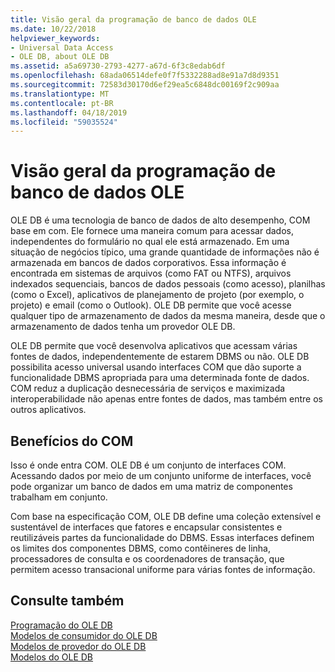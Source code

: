 ```yaml
---
title: Visão geral da programação de banco de dados OLE
ms.date: 10/22/2018
helpviewer_keywords:
- Universal Data Access
- OLE DB, about OLE DB
ms.assetid: a5a69730-2793-4277-a67d-6f3c8edab6df
ms.openlocfilehash: 68ada06514defe0f7f5332288ad8e91a7d8d9351
ms.sourcegitcommit: 72583d30170d6ef29ea5c6848dc00169f2c909aa
ms.translationtype: MT
ms.contentlocale: pt-BR
ms.lasthandoff: 04/18/2019
ms.locfileid: "59035524"
---
```

# <a name="ole-db-programming-overview"></a>Visão geral da programação de banco de dados OLE

OLE DB é uma tecnologia de banco de dados de alto desempenho, COM base em com. Ele fornece uma maneira comum para acessar dados, independentes do formulário no qual ele está armazenado. Em uma situação de negócios típico, uma grande quantidade de informações não é armazenada em bancos de dados corporativos. Essa informação é encontrada em sistemas de arquivos (como FAT ou NTFS), arquivos indexados sequenciais, bancos de dados pessoais (como acesso), planilhas (como o Excel), aplicativos de planejamento de projeto (por exemplo, o projeto) e email (como o Outlook). OLE DB permite que você acesse qualquer tipo de armazenamento de dados da mesma maneira, desde que o armazenamento de dados tenha um provedor OLE DB.

OLE DB permite que você desenvolva aplicativos que acessam várias fontes de dados, independentemente de estarem DBMS ou não. OLE DB possibilita acesso universal usando interfaces COM que dão suporte a funcionalidade DBMS apropriada para uma determinada fonte de dados. COM reduz a duplicação desnecessária de serviços e maximizada interoperabilidade não apenas entre fontes de dados, mas também entre os outros aplicativos.

## <a name="benefits-of-com"></a>Benefícios do COM

Isso é onde entra COM. OLE DB é um conjunto de interfaces COM. Acessando dados por meio de um conjunto uniforme de interfaces, você pode organizar um banco de dados em uma matriz de componentes trabalham em conjunto.

Com base na especificação COM, OLE DB define uma coleção extensível e sustentável de interfaces que fatores e encapsular consistentes e reutilizáveis partes da funcionalidade do DBMS. Essas interfaces definem os limites dos componentes DBMS, como contêineres de linha, processadores de consulta e os coordenadores de transação, que permitem acesso transacional uniforme para várias fontes de informação.

## <a name="see-also"></a>Consulte também

[Programação do OLE DB](../../data/oledb/ole-db-programming.md)<br/>
[Modelos de consumidor do OLE DB](../../data/oledb/ole-db-consumer-templates-cpp.md)<br/>
[Modelos de provedor do OLE DB](../../data/oledb/ole-db-provider-templates-cpp.md)<br/>
[Modelos do OLE DB](../../data/oledb/ole-db-templates.md)